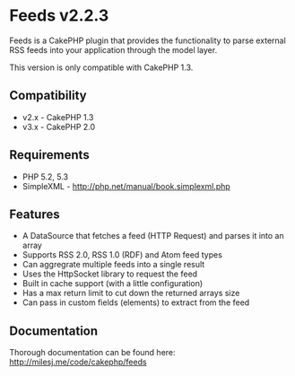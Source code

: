 # Feeds v2.2.3 #

Feeds is a CakePHP plugin that provides the functionality to parse external RSS feeds into your application through the model layer.

This version is only compatible with CakePHP 1.3.

## Compatibility ##

* v2.x - CakePHP 1.3
* v3.x - CakePHP 2.0

## Requirements ##

* PHP 5.2, 5.3
* SimpleXML - http://php.net/manual/book.simplexml.php

## Features ##

* A DataSource that fetches a feed (HTTP Request) and parses it into an array
* Supports RSS 2.0, RSS 1.0 (RDF) and Atom feed types
* Can aggregrate multiple feeds into a single result
* Uses the HttpSocket library to request the feed
* Built in cache support (with a little configuration)
* Has a max return limit to cut down the returned arrays size
* Can pass in custom fields (elements) to extract from the feed

## Documentation ##

Thorough documentation can be found here: http://milesj.me/code/cakephp/feeds